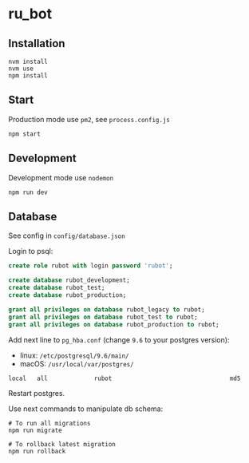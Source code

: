 # ru_bot

## Installation

```shell
nvm install
nvm use
npm install
```

## Start

Production mode use `pm2`, see `process.config.js`

```shell
npm start
```


## Development

Development mode use `nodemon`

```shell
npm run dev
```

## Database

See config in `config/database.json`

Login to psql:

```sql
create role rubot with login password 'rubot';

create database rubot_development;
create database rubot_test;
create database rubot_production;

grant all privileges on database rubot_legacy to rubot;
grant all privileges on database rubot_test to rubot;
grant all privileges on database rubot_production to rubot;
```

Add next line to `pg_hba.conf` (change `9.6` to your postgres version):

- linux: `/etc/postgresql/9.6/main/`
- macOS: `/usr/local/var/postgres/`

```
local   all             rubot                                 md5
```
Restart postgres.



Use next commands to manipulate db schema:

```shell
# To run all migrations
npm run migrate

# To rollback latest migration
npm run rollback
```

